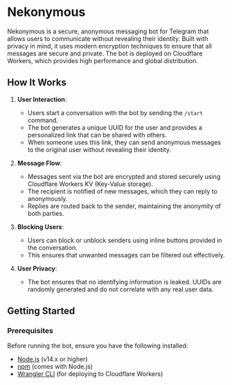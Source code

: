 # Nekonymous

Nekonymous is a secure, anonymous messaging bot for Telegram that allows users to communicate without revealing their identity. Built with privacy in mind, it uses modern encryption techniques to ensure that all messages are secure and private. The bot is deployed on Cloudflare Workers, which provides high performance and global distribution.

## How It Works

1. **User Interaction**:

   - Users start a conversation with the bot by sending the `/start` command.
   - The bot generates a unique UUID for the user and provides a personalized link that can be shared with others.
   - When someone uses this link, they can send anonymous messages to the original user without revealing their identity.

2. **Message Flow**:

   - Messages sent via the bot are encrypted and stored securely using Cloudflare Workers KV (Key-Value storage).
   - The recipient is notified of new messages, which they can reply to anonymously.
   - Replies are routed back to the sender, maintaining the anonymity of both parties.

3. **Blocking Users**:

   - Users can block or unblock senders using inline buttons provided in the conversation.
   - This ensures that unwanted messages can be filtered out effectively.

4. **User Privacy**:
   - The bot ensures that no identifying information is leaked. UUIDs are randomly generated and do not correlate with any real user data.

## Getting Started

### Prerequisites

Before running the bot, ensure you have the following installed:

- [Node.js](https://nodejs.org/) (v14.x or higher)
- [npm](https://www.npmjs.com/) (comes with Node.js)
- [Wrangler CLI](https://developers.cloudflare.com/workers/cli-wrangler/install-update) (for deploying to Cloudflare Workers)
